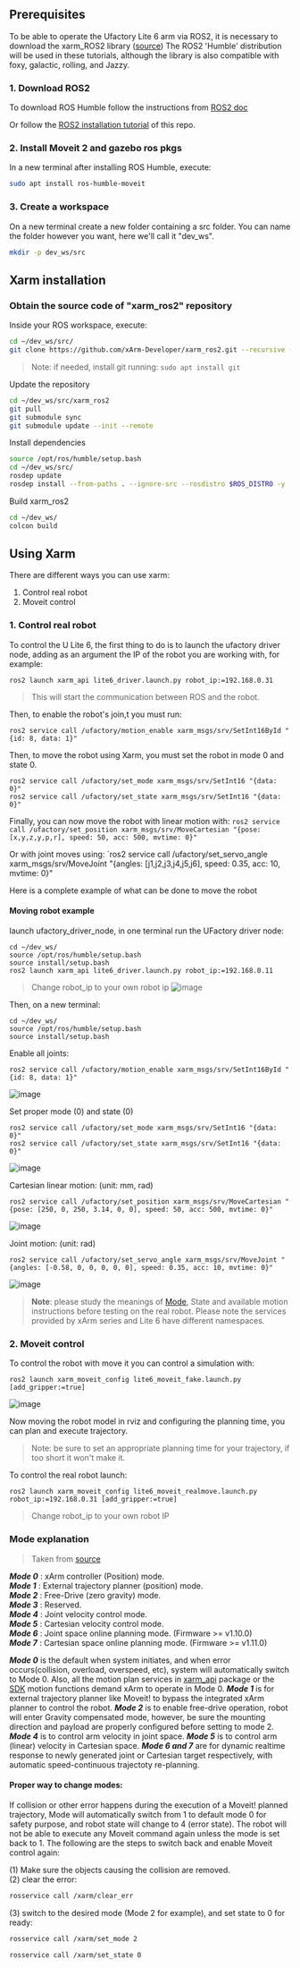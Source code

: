 ## Prerequisites 

To be able to operate the Ufactory Lite 6 arm via ROS2, it is necessary to download the xarm_ROS2 library ([source](https://github.com/xArm-Developer/xarm_ros2/blob/humble/ReadMe.md))
The ROS2 'Humble' distribution will be used in these tutorials, although the library is also compatible with foxy, galactic, rolling, and Jazzy.

### 1. Download ROS2
To download ROS Humble follow the instructions from [ROS2 doc](https://docs.ros.org/en/humble/index.html)

Or follow the [ROS2 installation tutorial](https://github.com/EnricoMendez/UFactory-ROS2/blob/main/tutorials/ROS2_Humble_installation.md) of this repo.

### 2. Install Moveit 2 and gazebo ros pkgs
In a new terminal after installing ROS Humble, execute:
```bash
sudo apt install ros-humble-moveit
```
### 3. Create a workspace 
On a new terminal create a new folder containing a src folder. You can name the folder however you want, here we'll call it "dev_ws".

```bash
mkdir -p dev_ws/src
```
## Xarm installation

### Obtain the source code of "xarm_ros2" repository
Inside your ROS workspace, execute:

```bash
cd ~/dev_ws/src/
git clone https://github.com/xArm-Developer/xarm_ros2.git --recursive -b humble
```
> Note: if needed, install git running: `sudo apt install git`

Update the repository

```bash
cd ~/dev_ws/src/xarm_ros2
git pull
git submodule sync
git submodule update --init --remote
```

Install dependencies

```bash
source /opt/ros/humble/setup.bash
cd ~/dev_ws/src/
rosdep update
rosdep install --from-paths . --ignore-src --rosdistro $ROS_DISTRO -y
```



Build xarm_ros2

```bash
cd ~/dev_ws/
colcon build  
```


## Using Xarm
There are different ways you can use xarm:

1. Control real robot
2. Moveit control

### 1. Control real robot

To control the U Lite 6, the first thing to do is to launch the ufactory driver node, adding as an argument the IP of the robot you are working with, for example:

```
ros2 launch xarm_api lite6_driver.launch.py robot_ip:=192.168.0.31
```
> This will start the communication between ROS and the robot. 

Then, to enable the robot's join,t you must run:

```
ros2 service call /ufactory/motion_enable xarm_msgs/srv/SetInt16ById "{id: 8, data: 1}"
```

Then, to move the robot using Xarm, you must set the robot in mode 0 and state 0.

```
ros2 service call /ufactory/set_mode xarm_msgs/srv/SetInt16 "{data: 0}"
ros2 service call /ufactory/set_state xarm_msgs/srv/SetInt16 "{data: 0}"
```

Finally, you can now move the robot with linear motion with: `ros2 service call /ufactory/set_position xarm_msgs/srv/MoveCartesian "{pose: [x,y,z,y,p,r], speed: 50, acc: 500, mvtime: 0}" `

Or with joint moves using: `ros2 service call /ufactory/set_servo_angle xarm_msgs/srv/MoveJoint "{angles: [j1,j2,j3,j4,j5,j6], speed: 0.35, acc: 10, mvtime: 0}"

Here is a complete example of what can be done to move the robot

#### Moving robot example

launch ufactory_driver_node, in one terminal run the UFactory driver node:
```
cd ~/dev_ws/
source /opt/ros/humble/setup.bash
source install/setup.bash
ros2 launch xarm_api lite6_driver.launch.py robot_ip:=192.168.0.11
```
> Change robot_ip to your own robot ip
![image](https://github.com/user-attachments/assets/63bf96bf-1157-48ef-bfaf-f5b19cc9df66)

Then, on a new terminal:
```
cd ~/dev_ws/
source /opt/ros/humble/setup.bash
source install/setup.bash
```

Enable all joints:
```
ros2 service call /ufactory/motion_enable xarm_msgs/srv/SetInt16ById "{id: 8, data: 1}"
```
![image](https://github.com/user-attachments/assets/25409f22-4e9d-4c92-a8ac-a5ce525265a2)

Set proper mode (0) and state (0)
```
ros2 service call /ufactory/set_mode xarm_msgs/srv/SetInt16 "{data: 0}"
ros2 service call /ufactory/set_state xarm_msgs/srv/SetInt16 "{data: 0}"
```
![image](https://github.com/user-attachments/assets/919036a5-4fa0-4af1-9ce8-f7fa66b030b8)

Cartesian linear motion: (unit: mm, rad)
```
ros2 service call /ufactory/set_position xarm_msgs/srv/MoveCartesian "{pose: [250, 0, 250, 3.14, 0, 0], speed: 50, acc: 500, mvtime: 0}"
``` 
![image](https://github.com/user-attachments/assets/ff48948f-fa42-4e5b-bd24-5a47746e8e09)

Joint motion: (unit: rad)
```
ros2 service call /ufactory/set_servo_angle xarm_msgs/srv/MoveJoint "{angles: [-0.58, 0, 0, 0, 0, 0], speed: 0.35, acc: 10, mvtime: 0}"
```
![image](https://github.com/user-attachments/assets/76d80a33-d736-4877-86dc-38a79e9e6472)


> **Note**: please study the meanings of [Mode](https://github.com/xArm-Developer/xarm_ros/tree/master?tab=readme-ov-file#61-mode-explanation), State and available motion instructions before testing on the real robot. Please note the services provided by xArm series and Lite 6 have different namespaces.

### 2. Moveit control
To control the robot with move it you can control a simulation with:

```
ros2 launch xarm_moveit_config lite6_moveit_fake.launch.py [add_gripper:=true]
```
![image](https://github.com/user-attachments/assets/2eb49e22-adef-4b37-99cd-cf6c010b56f4)

Now moving the robot model in rviz and configuring the planning time, you can plan and execute trajectory.
> Note: be sure to set an appropriate planning time for your trajectory, if too short it won't make it.

To control the real robot launch:

```
ros2 launch xarm_moveit_config lite6_moveit_realmove.launch.py robot_ip:=192.168.0.31 [add_gripper:=true]
```
> Change robot_ip to your own robot IP

### Mode explanation 
> Taken from [source](https://github.com/xArm-Developer/xarm_ros/tree/master?tab=readme-ov-file#61-mode-explanation)

***Mode 0*** : xArm controller (Position) mode.  
***Mode 1*** : External trajectory planner (position) mode.  
***Mode 2*** : Free-Drive (zero gravity) mode.  
***Mode 3*** : Reserved.  
***Mode 4*** : Joint velocity control mode.  
***Mode 5*** : Cartesian velocity control mode.  
***Mode 6*** : Joint space online planning mode. (Firmware >= v1.10.0)  
***Mode 7*** : Cartesian space online planning mode. (Firmware >= v1.11.0)  

***Mode 0*** is the default when system initiates, and when error occurs(collision, overload, overspeed, etc), system will automatically switch to Mode 0. Also, all the motion plan services in [xarm_api](./xarm_api/) package or the [SDK](https://github.com/xArm-Developer/xArm-Python-SDK) motion functions demand xArm to operate in Mode 0. ***Mode 1*** is for external trajectory planner like Moveit! to bypass the integrated xArm planner to control the robot. ***Mode 2*** is to enable free-drive operation, robot will enter Gravity compensated mode, however, be sure the mounting direction and payload are properly configured before setting to mode 2. ***Mode 4*** is to control arm velocity in joint space. ***Mode 5*** is to control arm (linear) velocity in Cartesian space. ***Mode 6 and 7*** are for dynamic realtime response to newly generated joint or Cartesian target respectively, with automatic speed-continuous trajectoty re-planning.

#### Proper way to change modes:  
If collision or other error happens during the execution of a Moveit! planned trajectory, Mode will automatically switch from 1 to default mode 0 for safety purpose, and robot state will change to 4 (error state). The robot will not be able to execute any Moveit command again unless the mode is set back to 1. The following are the steps to switch back and enable Moveit control again:  

(1) Make sure the objects causing the collision are removed.  
(2) clear the error:  
```bash
rosservice call /xarm/clear_err
```
(3) switch to the desired mode (Mode 2 for example), and set state to 0 for ready:
```bash
rosservice call /xarm/set_mode 2

rosservice call /xarm/set_state 0
```

